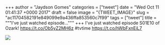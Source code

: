 
+++
author = "Jaydson Gomes"
categories = ["tweet"]
date = "Wed Oct 11 01:41:37 +0000 2017"
draft = false
image = "{TWEET_IMAGE}"
slug = "ac11704582191e849099e9a436ffa853560c7f99"
tags = ["tweet"]
title = """I've just watched episode..."""
+++
I've just watched episode S01E10 of Ozark! https://t.co/Ob5yZ2MH6z #tvtime https://t.co/hWbFxnEiL7

![](/images/tweet-media/917928138528710656-DL0ixq8XkAYz-Sh.jpg)